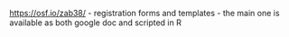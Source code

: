 https://osf.io/zab38/ - registration forms and templates - the main one is available as both google doc and scripted in R

